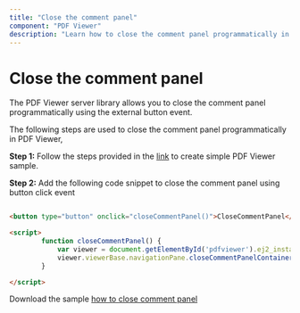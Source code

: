 ```yaml
---
title: "Close the comment panel"
component: "PDF Viewer"
description: "Learn how to close the comment panel programmatically in PDF Viewer server library"
---
```


# Close the comment panel

The PDF Viewer server library allows you to close the comment panel programmatically using the external button event.

The following steps are used to close the comment panel programmatically in PDF Viewer,

**Step 1:** Follow the steps provided in the [link](https://ej2.syncfusion.com/aspnetmvc/documentation/pdfviewer/getting-started/) to create simple PDF Viewer sample.

**Step 2:** Add the following code snippet to close the comment panel using button click event

```html

<button type="button" onclick="closeCommentPanel()">CloseCommentPanel</button>

<script>
        function closeCommentPanel() {
            var viewer = document.getElementById('pdfviewer').ej2_instances[0];
            viewer.viewerBase.navigationPane.closeCommentPanelContainer();
        }

</script>

```

Download the sample [how to close comment panel](https://www.syncfusion.com/downloads/support/directtrac/general/ze/MVC_SAMPLE1299715828)